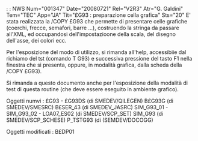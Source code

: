  :  : NWS Num="001347" Date="20080721" Rel="V2R3" Atr="G. Galdini" Tem="TEC" App="JA" Tit="£G93 :  preparazione cella grafica" Sts="20"
E' stata realizzata la /COPY £G93 che permette di presentare celle grafiche (coerchi, frecce, semafori, barre ...), costruendo la stringa da passare all'XML, ed occupandosi dell'impostazioone della scala, del disegno dell'asse, dei colori ecc.

Per l'esposizione del modo di utilizzo, si rimanda all'help, accessibiie dal richiamo del tst (comando T G93) e successiva pressione del tasto F1 nella finestra che si presenta, oppure, in modalità grafica, dalla scheda della /COPY £G93).

Si rimanda a questo documento anche per l'esposizione della modalità di test di questa routine (che
deve essere eseguito in ambiente grafico).

Oggetti numvi : 
£G93 - £G93DS (di SMEDEV/QILEGEN)
B£G93G (di SMEDEV/SMESRC)
B£SER_43 (di SMEDEV_JASRC)
SIM_G93_01 - SIM_G93_02 - LOA07_ES02 (di SMEDEV/SCP_SET)
SIM_G93 (di SMEDEV/SCP_SCHESE)
P_TSTG93 (di (SEMDEV/DOCOGG)

Oggetti modificati : 
B£DP01
